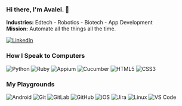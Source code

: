 ### Hi there, I'm Avalei. 👋

**Industries:** Edtech - Robotics - Biotech - App Development  
**Mission:** Automate all the things all the time.

[![LinkedIn](https://img.shields.io/badge/-LINKEDIN-0077B5?style=for-the-badge&logo=linkedin&logoColor=white)](https://www.linkedin.com/in/deidrecasey/)

### How I Speak to Computers
![Python](https://img.shields.io/badge/-Python-0077B5?style=for-the-badge&logo=python&logoColor=white)
![Ruby](https://img.shields.io/badge/-Ruby-a10000?style=for-the-badge&logo=ruby&logoColor=white)
![Appium](https://img.shields.io/badge/-Appium-6618b8?style=for-the-badge&logo=appium&logoColor=white)
![Cucumber](https://img.shields.io/badge/-Cucumber-4bd68?style=for-the-badge&logo=cucumber&logoColor=white)
![HTML5](https://img.shields.io/badge/-HTML5-ff5a00?style=for-the-badge&logo=html5&logoColor=white)
![CSS3](https://img.shields.io/badge/-CSS3-005c8b?style=for-the-badge&logo=css3&logoColor=white)

### My Playgrounds
![Android](http://img.shields.io/badge/-Android-4bd68?style=for-the-badge&logo=android-studio&logoColor=ffffff)
![Git](https://img.shields.io/badge/-Git-%23F05032?style=for-the-badge&logo=git&logoColor=%23ffffff)
![GitLab](https://img.shields.io/badge/-GitLab-FCA121?style=for-the-badge&logo=gitlab)
![GitHub](https://img.shields.io/badge/-GitHub-181717?style=for-the-badge&logo=github)
![iOS](https://img.shields.io/badge/-iOS-878787?style=for-the-badge&logo=ios)
![Jira](https://img.shields.io/badge/-Jira-0052CC?style=for-the-badge&logo=jira-software)
![Linux](https://img.shields.io/badge/-Linux-000000?style=for-the-badge&logo=linux)
![VS Code](https://img.shields.io/badge/-VSCode-007ACC?style=for-the-badge&logo=visual-studio-code)
